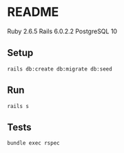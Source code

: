 # README

Ruby 2.6.5
Rails 6.0.2.2
PostgreSQL 10

## Setup

```
rails db:create db:migrate db:seed
```

## Run
```
rails s
```

## Tests
```
bundle exec rspec
```
